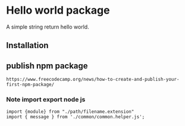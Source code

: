 # Hello world package

A simple string return hello world.

## Installation

## publish npm package

`https://www.freecodecamp.org/news/how-to-create-and-publish-your-first-npm-package/`

### Note import export node js

`import {module} from "./path/filename.extension"` <br>
`import { message } from './common/common.helper.js';`

